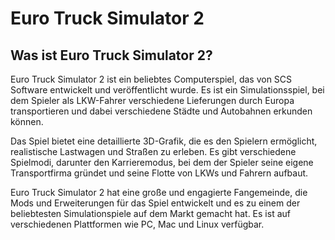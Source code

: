 # Euro Truck Simulator 2

## Was ist Euro Truck Simulator 2?

Euro Truck Simulator 2 ist ein beliebtes Computerspiel, das von SCS Software entwickelt und veröffentlicht wurde. Es ist ein Simulationsspiel, bei dem Spieler als LKW-Fahrer verschiedene Lieferungen durch Europa transportieren und dabei verschiedene Städte und Autobahnen erkunden können.

Das Spiel bietet eine detaillierte 3D-Grafik, die es den Spielern ermöglicht, realistische Lastwagen und Straßen zu erleben. Es gibt verschiedene Spielmodi, darunter den Karrieremodus, bei dem der Spieler seine eigene Transportfirma gründet und seine Flotte von LKWs und Fahrern aufbaut.

Euro Truck Simulator 2 hat eine große und engagierte Fangemeinde, die Mods und Erweiterungen für das Spiel entwickelt und es zu einem der beliebtesten Simulationspiele auf dem Markt gemacht hat. Es ist auf verschiedenen Plattformen wie PC, Mac und Linux verfügbar.
